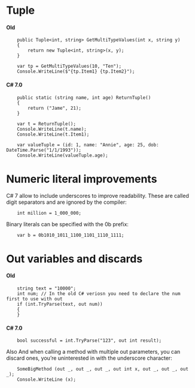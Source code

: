# Tuple

#### Old 
        public Tuple<int, string> GetMultiTypeValues(int x, string y)
        {
            return new Tuple<int, string>(x, y);
        }

        var tp = GetMultiTypeValues(10, "Ten");
        Console.WriteLine($"{tp.Item1} {tp.Item2}");

#### C# 7.0 

        public static (string name, int age) ReturnTuple()
        {
            return ("Jame", 21);
        }

        var t = ReturnTuple();
        Console.WriteLine(t.name);
        Console.WriteLine(t.Item1);

        var valueTuple = (id: 1, name: "Annie", age: 25, dob: DateTime.Parse("1/1/1993"));
        Console.WriteLine(valueTuple.age);
        
# Numeric literal improvements

C# 7 allow to include underscores to improve readability. These are called digit separators and are ignored by the compiler:

        int million = 1_000_000;

Binary literals can be specified with the 0b prefix:
        
        var b = 0b1010_1011_1100_1101_1110_1111;

# Out variables and discards

#### Old

        string text = "10000";
        int num; // In the old C# veriosn you need to declare the num first to use with out
        if (int.TryParse(text, out num))
        {
        }
        
#### C# 7.0 

        bool successful = int.TryParse("123", out int result);
        
Also And when calling a method with multiple out parameters, you can discard ones, you’re uninterested in with the underscore character:
        
        SomeBigMethod (out _, out _, out _, out int x, out _, out _, out _);
        Console.WriteLine (x);
